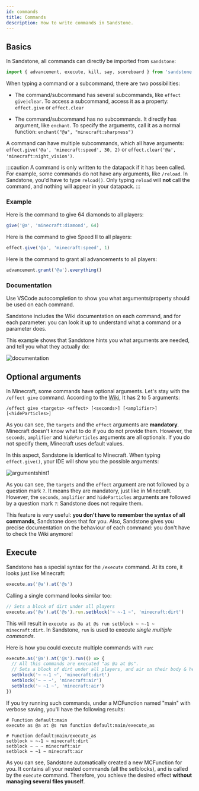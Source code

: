 ```yaml
---
id: commands
title: Commands
description: How to write commands in Sandstone.
---
```

## Basics

In Sandstone, all commands can directly be imported from `sandstone`:

```jsx
import { advancement, execute, kill, say, scoreboard } from 'sandstone'
```

When typing a command or a subcommand, there are two possibilities:

* The command/subcommand has several subcommands, like `effect give|clear`. To access a subcommand, access it as a property: `effect.give` or `effect.clear`

* The command/subcommand has no subcommands. It directly has argument, like `enchant`. To specify the arguments, call it as a normal function: `enchant("@a", "minecraft:sharpness")`

A command can have multiple subcommands, which all have arguments: `effect.give('@a', 'minecraft:speed', 30, 2)` or `effect.clear('@a', 'minecraft:night_vision')`.

:::caution
A command is only written to the datapack if it has been called. For example, some commands do not have any arguments, like `/reload`. In Sandstone, you'd have to type `reload()`. Only typing `reload` will **not** call the command, and nothing will appear in your datapack.
:::

### Example

Here is the command to give 64 diamonds to all players:
```ts
give('@a', 'minecraft:diamond', 64)
```

Here is the command to give Speed II to all players:
```ts
effect.give('@a', 'minecraft:speed', 1)
```

Here is the command to grant all advancements to all players:
```ts
advancement.grant('@a').everything()
```

### Documentation

Use VSCode autocompletion to show you what arguments/property should be used on each command. 

Sandstone includes the Wiki documentation on each command, and for each parameter: you can look it up to understand what a command or a parameter does.

This example shows that Sandstone hints you what arguments are needed, and tell you what they actually do:

![documentation](/img/autocompletion/command.gif)

## Optional arguments

In Minecraft, some commands have optional arguments. Let's stay with the `/effect give` command. According to the [Wiki](https://minecraft.gamepedia.com/Commands/effect#Syntax), It has 2 to 5 arguments:

```/effect give <targets> <effect> [<seconds>] [<amplifier>] [<hideParticles>]```

As you can see, the `targets` and the `effect` arguments are **mandatory**. Minecraft doesn't know what to do if you do not provide them. However, the `seconds`, `amplifier` and `hideParticles` arguments are all optionals. If you do not specify them, Minecraft uses default values.

In this aspect, Sandstone is identical to Minecraft. When typing `effect.give()`, your IDE will show you the possible arguments:

![argumentshint1](/img/hints/give.png)

As you can see, the `targets` and the `effect` argument are not followed by a question mark `?`. It means they are mandatory, just like in Minecraft. However, the `seconds`, `amplifier` and `hideParticles` arguments are followed by a question mark `?`: Sandstone does not require them. 

This feature is very useful: **you don't have to remember the syntax of all commands**, Sandstone does that for you. Also, Sandstone gives you precise documentation on the behaviour of each command: you don't have to check the Wiki anymore!

## Execute

Sandstone has a special syntax for the `/execute` command. At its core, it looks just like Minecraft:

```ts
execute.as('@a').at('@s')
```

Calling a single command looks similar too:

```ts
// Sets a block of dirt under all players
execute.as('@a').at('@s').run.setblock('~ ~-1 ~', 'minecraft:dirt')
```

This will result in `execute as @a at @s run setblock ~ ~-1 ~ minecraft:dirt`. In Sandstone, `run` is used to execute *single multiple commands*.

Here is how you could execute multiple commands with `run`:

```ts
execute.as('@a').at('@s').run(() => {
  // All this commands are executed "as @a at @s".
  // Sets a block of dirt under all players, and air on their body & head.
  setblock('~ ~-1 ~', 'minecraft:dirt')
  setblock('~ ~ ~', 'minecraft:air')
  setblock('~ ~1 ~', 'minecraft:air')
})
```

If you try running such commands, under a MCFunction named "main" with verbose saving, you'll have the following results:

```mcfunction
# Function default:main
execute as @a at @s run function default:main/execute_as

# Function default:main/execute_as
setblock ~ ~-1 ~ minecraft:dirt
setblock ~ ~ ~ minecraft:air
setblock ~ ~1 ~ minecraft:air
```

As you can see, Sandstone automatically created a new MCFunction for you. It contains all your nested commands (all the setblocks), and is called by the `execute` command. Therefore, you achieve the desired effect **without managing several files youself**.
